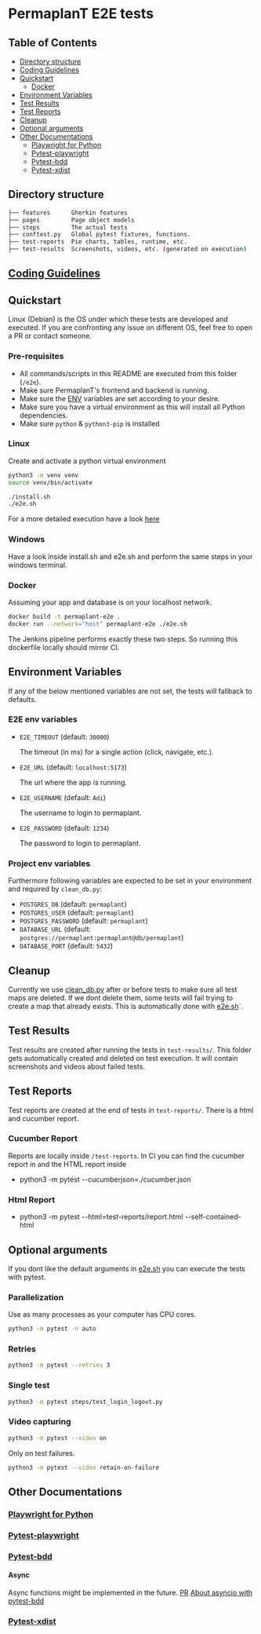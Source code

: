 # PermaplanT E2E tests

## Table of Contents

- [Directory structure](#directory-structure)
- [Coding Guidelines](#coding-guidelines)
- [Quickstart](#quickstart)
  - [Docker](#docker)
- [Environment Variables](#environment-variables)
- [Test Results](#test-results)
- [Test Reports](#test-reports)
- [Cleanup](#cleanup)
- [Optional arguments](#optional-arguments)
- [Other Documentations](#other-documentations)
  - [Playwright for Python](#playwright-for-python)
  - [Pytest-playwright](#pytest-playwright)
  - [Pytest-bdd](#pytest-bdd)
  - [Pytest-xdist](#pytest-xdist)

## Directory structure

```sh
├── features      Gherkin features
├── pages         Page object models
├── steps         The actual tests
├── conftest.py   Global pytest fixtures, functions.
├── test-reports  Pie charts, tables, runtime, etc.
├── test-results  Screenshots, videos, etc. (generated on execution)
```

## [Coding Guidelines](../doc/guidelines/e2e.md)

## Quickstart

Linux (Debian) is the OS under which these tests are developed and executed.
If you are confronting any issue on different OS, feel free to open a PR or contact someone.

### Pre-requisites

- All commands/scripts in this README are executed from this folder (`/e2e`).
- Make sure PermaplanT's frontend and backend is running.
- Make sure the [ENV](#environment-variables) variables are set according to your desire.
- Make sure you have a virtual environment as this will install all Python dependencies.
- Make sure `python` & `python3-pip` is installed

### Linux

Create and activate a python virtual environment

```sh
python3 -m venv venv
source venv/bin/activate
```

```sh
./install.sh
./e2e.sh
```

For a more detailed execution have a look [here](#optional-arguments)

### Windows

Have a look inside install.sh and e2e.sh and perform the same steps in your windows terminal.

### Docker

Assuming your app and database is on your localhost network.

```sh
docker build -t permaplant-e2e .
docker run --network="host" permaplant-e2e ./e2e.sh
```

The Jenkins pipeline performs exactly these two steps.
So running this dockerfile locally should mirror CI.

## Environment Variables

If any of the below mentioned variables are not set, the tests will fallback to defaults.

### E2E env variables

- `E2E_TIMEOUT` (default: `30000`)

  The timeout (in ms) for a single action (click, navigate, etc.).

- `E2E_URL` (default: `localhost:5173`)

  The url where the app is running.

- `E2E_USERNAME` (default: `Adi`)

  The username to login to permaplant.

- `E2E_PASSWORD` (default: `1234`)

  The password to login to permaplant.

### Project env variables

Furthermore following variables are expected to be set in your environment and required by `clean_db.py`:

- `POSTGRES_DB` (default: `permaplant`)
- `POSTGRES_USER` (default: `permaplant`)
- `POSTGRES_PASSWORD` (default: `permaplant`)
- `DATABASE_URL` (default: `postgres://permaplant:permaplant@db/permaplant`)
- `DATABASE_PORT` (default: `5432`)

## Cleanup

Currently we use [clean_db.py](clean_db.py) after or before tests to make sure all test maps are deleted.
If we dont delete them, some tests will fail trying to create a map that already exists.
This is automatically done with [e2e.sh](e2e.sh)`.

## Test Results

Test results are created after running the tests in `test-results/`.
This folder gets automatically created and deleted on test execution.
It will contain screenshots and videos about failed tests.

## Test Reports

Test reports are created at the end of tests in `test-reports/`.
There is a html and cucumber report.

### Cucumber Report

Reports are locally inside `/test-reports`.
In CI you can find the cucumber report in
and the HTML report inside

- python3 -m pytest --cucumberjson=./cucumber.json

### Html Report

- python3 -m pytest --html=test-reports/report.html --self-contained-html

## Optional arguments

If you dont like the default arguments in [e2e.sh](e2e.sh) you can execute the tests with pytest.

### Parallelization

Use as many processes as your computer has CPU cores.

```sh
python3 -m pytest -n auto
```

### Retries

```sh
python3 -m pytest --retries 3
```

### Single test

```sh
python3 -m pytest steps/test_login_logout.py
```

### Video capturing

```sh
python3 -m pytest --video on
```

Only on test failures.

```sh
python3 -m pytest --video retain-on-failure
```

## Other Documentations

### [Playwright for Python](https://playwright.dev/python/docs/intro)

### [Pytest-playwright](https://playwright.dev/python/docs/test-runners)

### [Pytest-bdd](https://pypi.org/project/pytest-bdd/)

#### Async

Async functions might be implemented in the future.
[PR](https://github.com/pytest-dev/pytest-bdd/pull/629)
[About asyncio with pytest-bdd](https://github.com/pytest-dev/pytest-bdd/issues/223)

### [Pytest-xdist](https://pytest-xdist.readthedocs.io/en/latest/index.html)
